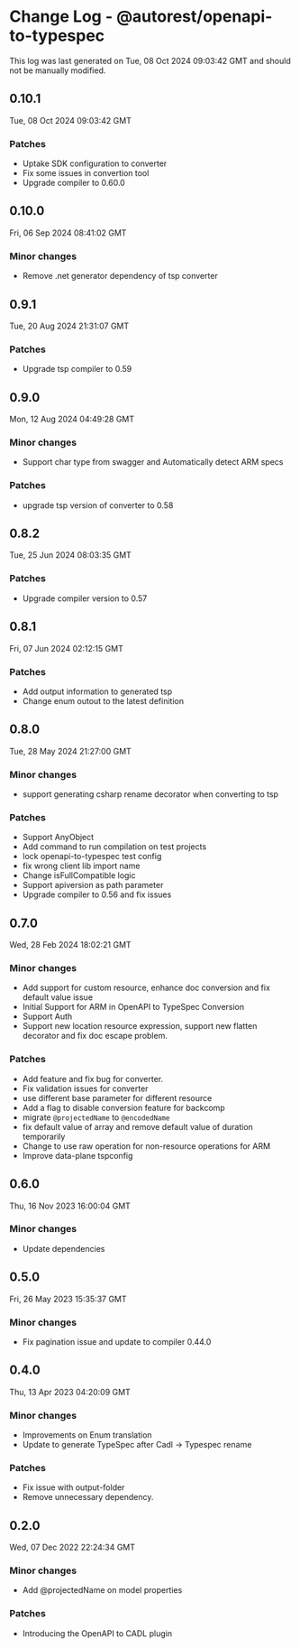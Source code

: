 # Change Log - @autorest/openapi-to-typespec

This log was last generated on Tue, 08 Oct 2024 09:03:42 GMT and should not be manually modified.

## 0.10.1
Tue, 08 Oct 2024 09:03:42 GMT

### Patches

- Uptake SDK configuration to converter
- Fix some issues in convertion tool
- Upgrade compiler to 0.60.0

## 0.10.0
Fri, 06 Sep 2024 08:41:02 GMT

### Minor changes

- Remove .net generator dependency of tsp converter

## 0.9.1
Tue, 20 Aug 2024 21:31:07 GMT

### Patches

- Upgrade tsp compiler to 0.59

## 0.9.0
Mon, 12 Aug 2024 04:49:28 GMT

### Minor changes

- Support char type from swagger and Automatically detect ARM specs

### Patches

- upgrade tsp version of converter to 0.58

## 0.8.2
Tue, 25 Jun 2024 08:03:35 GMT

### Patches

- Upgrade compiler version to 0.57

## 0.8.1
Fri, 07 Jun 2024 02:12:15 GMT

### Patches

- Add output information to generated tsp
- Change enum outout to the latest definition

## 0.8.0
Tue, 28 May 2024 21:27:00 GMT

### Minor changes

- support generating csharp rename decorator when converting to tsp

### Patches

- Support AnyObject
- Add command to run compilation on test projects
- lock openapi-to-typespec test config
- fix wrong client lib import name
- Change isFullCompatible logic
- Support apiversion as path parameter
- Upgrade compiler to 0.56 and fix issues

## 0.7.0
Wed, 28 Feb 2024 18:02:21 GMT

### Minor changes

- Add support for custom resource, enhance doc conversion and fix default value issue
- Initial Support for ARM in OpenAPI to TypeSpec Conversion
- Support Auth
- Support new location resource expression, support new flatten decorator and fix doc escape problem.

### Patches

- Add feature and fix bug for converter.
- Fix validation issues for converter
- use different base parameter for different resource
- Add a flag to disable conversion feature for backcomp
- migrate `@projectedName` to `@encodedName`
- fix default value of array and remove default value of duration temporarily
- Change to use raw operation for non-resource operations for ARM
- Improve data-plane tspconfig

## 0.6.0
Thu, 16 Nov 2023 16:00:04 GMT

### Minor changes

- Update dependencies

## 0.5.0
Fri, 26 May 2023 15:35:37 GMT

### Minor changes

- Fix pagination issue and update to compiler 0.44.0

## 0.4.0
Thu, 13 Apr 2023 04:20:09 GMT

### Minor changes

- Improvements on Enum translation
- Update to generate TypeSpec after Cadl -> Typespec rename

### Patches

- Fix issue with output-folder
- Remove unnecessary dependency.

## 0.2.0
Wed, 07 Dec 2022 22:24:34 GMT

### Minor changes

- Add @projectedName on model properties

### Patches

- Introducing the OpenAPI to CADL plugin

